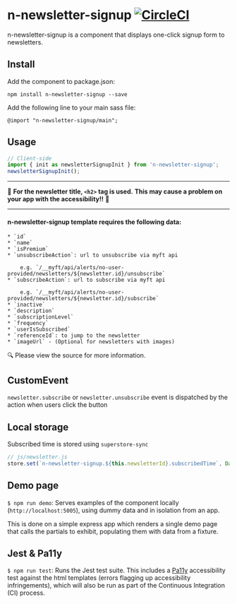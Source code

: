 # n-newsletter-signup [![CircleCI](https://circleci.com/gh/Financial-Times/n-newsletter-signup.svg?style=svg)](https://circleci.com/gh/Financial-Times/n-newsletter-signup)

n-newsletter-signup is a component that displays one-click signup form to newsletters.

## Install

Add the component to package.json:

`npm install n-newsletter-signup --save`

Add the following line to your main sass file:

`@import "n-newsletter-signup/main";`


## Usage


```javascript
// Client-side
import { init as newsletterSignupInit } from 'n-newsletter-signup';
newsletterSignupInit();
```
---
:rotating_light:
**For the newsletter title, `<h2>` tag is used.**
**This may cause a problem on your app with the accessibility!!** :rotating_light:

---

#### n-newsletter-signup template requires the following data:
	* `id`
	* `name`
	* `isPremium`
	* `unsubscribeAction`: url to unsubscribe via myft api

		e.g. `/__myft/api/alerts/no-user-provided/newsletters/${newsletter.id}/unsubscribe`
	* `subscribeAction`: url to subscribe via myft api

		e.g. `/__myft/api/alerts/no-user-provided/newsletters/${newsletter.id}/subscribe`
	* `inactive`
	* `description`
	* `subscriptionLevel`
	* `frequency`
	* `userIsSubscribed`
	* `referenceId`: to jump to the newsletter
	* `imageUrl` - (Optional for newsletters with images)

:mag: Please view the source for more information.

## CustomEvent
`newsletter.subscribe` or `newsletter.unsubscribe` event is dispatched by the action when users click the button

## Local storage
Subscribed time is stored using `superstore-sync`
```js
// js/newsletter.js
store.set(`n-newsletter-signup.${this.newsletterId}.subscribedTime`, Date.now());
```

## Demo page
`$ npm run demo`: Serves examples of the component locally (`http://localhost:5005`), using dummy data and in isolation from an app.

This is done on a simple express app which renders a single demo page that calls the partials to exhibit, populating them with data from a fixture.

## Jest & Pa11y
`$ npm run test`: Runs the Jest test suite. This includes a [Pa11y](http://pa11y.org/) accessibility test against the html templates (errors flagging up accessibility infringements), which will also be run as part of the Continuous Integration (CI) process.
